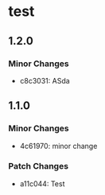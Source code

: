 # test

## 1.2.0

### Minor Changes

- c8c3031: ASda

## 1.1.0

### Minor Changes

- 4c61970: minor change

### Patch Changes

- a11c044: Test
